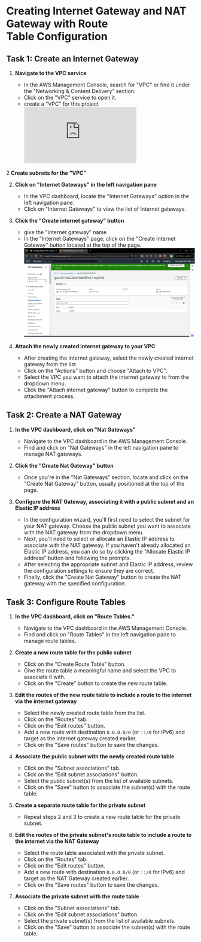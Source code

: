 # Creating Internet Gateway and NAT Gateway with Route Table Configuration

## Task 1: Create an Internet Gateway

1. **Navigate to the VPC service**

   - In the AWS Management Console, search for "VPC" or find it under the "Networking & Content Delivery" section.
   - Click on the "VPC" service to open it.
   - create a "VPC" for this project![link to create vpc](https://github.com/Fumnanya92/Darey.io_Projects/blob/main/Cloud_Services/Aws/Creating-a-vpc-on-Aws-management-console.md)

2 **Create subnets for the "VPC"**

2. **Click on "Internet Gateways" in the left navigation pane**

   - In the VPC dashboard, locate the "Internet Gateways" option in the left navigation pane.
   - Click on "Internet Gateways" to view the list of Internet gateways.

4. **Click the "Create internet gateway" button**
   - give the "internet gateway" name
   - In the "Internet Gateways" page, click on the "Create Internet Gateway" button located at the top of the page.
     ![screenshot of IGW created](image/IGWcreated.png)

6. **Attach the newly created internet gateway to your VPC**

   - After creating the internet gateway, select the newly created internet gateway from the list.
   - Click on the "Actions" button and choose "Attach to VPC".
   - Select the VPC you want to attach the internet gateway to from the dropdown menu.
   - Click the "Attach internet gateway" button to complete the attachment process.

## Task 2: Create a NAT Gateway

1. **In the VPC dashboard, click on "Nat Gateways"**

   - Navigate to the VPC dashboard in the AWS Management Console.
   - Find and click on "Nat Gateways" in the left navigation pane to manage NAT gateways.

2. **Click the "Create Nat Gateway" button**

   - Once you're in the "Nat Gateways" section, locate and click on the "Create Nat Gateway" button, usually positioned at the top of the page.

3. **Configure the NAT Gateway, associating it with a public subnet and an Elastic IP address**

   - In the configuration wizard, you'll first need to select the subnet for your NAT gateway. Choose the public subnet you want to associate with the NAT gateway from the dropdown menu.
   - Next, you'll need to select or allocate an Elastic IP address to associate with the NAT gateway. If you haven't already allocated an Elastic IP address, you can do so by clicking the "Allocate Elastic IP address" button and following the prompts.
   - After selecting the appropriate subnet and Elastic IP address, review the configuration settings to ensure they are correct.
   - Finally, click the "Create Nat Gateway" button to create the NAT gateway with the specified configuration.

## Task 3: Configure Route Tables

1. **In the VPC dashboard, click on "Route Tables."**

   - Navigate to the VPC dashboard in the AWS Management Console.
   - Find and click on "Route Tables" in the left navigation pane to manage route tables.

2. **Create a new route table for the public subnet**

   - Click on the "Create Route Table" button.
   - Give the route table a meaningful name and select the VPC to associate it with.
   - Click on the "Create" button to create the new route table.

3. **Edit the routes of the new route table to include a route to the internet via the internet gateway**

   - Select the newly created route table from the list.
   - Click on the "Routes" tab.
   - Click on the "Edit routes" button.
   - Add a new route with destination `0.0.0.0/0` (or `::/0` for IPv6) and target as the internet gateway created earlier.
   - Click on the "Save routes" button to save the changes.

4. **Associate the public subnet with the newly created route table**

   - Click on the "Subnet associations" tab.
   - Click on the "Edit subnet associations" button.
   - Select the public subnet(s) from the list of available subnets.
   - Click on the "Save" button to associate the subnet(s) with the route table.

5. **Create a separate route table for the private subnet**

   - Repeat steps 2 and 3 to create a new route table for the private subnet.

6. **Edit the routes of the private subnet's route table to include a route to the internet via the NAT Gateway**

   - Select the route table associated with the private subnet.
   - Click on the "Routes" tab.
   - Click on the "Edit routes" button.
   - Add a new route with destination `0.0.0.0/0` (or `::/0` for IPv6) and target as the NAT Gateway created earlier.
   - Click on the "Save routes" button to save the changes.

7. **Associate the private subnet with the route table**

   - Click on the "Subnet associations" tab.
   - Click on the "Edit subnet associations" button.
   - Select the private subnet(s) from the list of available subnets.
   - Click on the "Save" button to associate the subnet(s) with the route table.
